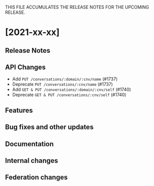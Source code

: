 THIS FILE ACCUMULATES THE RELEASE NOTES FOR THE UPCOMING RELEASE.

# [2021-xx-xx]

## Release Notes

## API Changes

* Add `PUT /conversations/:domain/:cnv/name` (#1737)
* Deprecate `PUT /conversations/:cnv/name` (#1737)
* Add `GET & PUT /conversations/:domain/:cnv/self` (#1740)
* Deprecate `GET & PUT /conversations/:cnv/self` (#1740)

## Features

## Bug fixes and other updates

## Documentation

## Internal changes

## Federation changes
